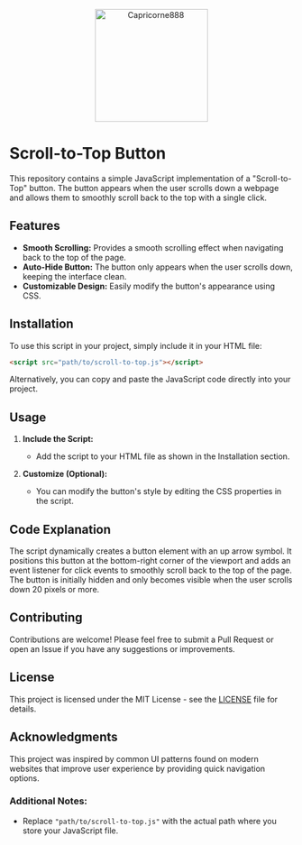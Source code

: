 <p align="center">
  <img src="http://checkthese.com/img/IMG_0160.PNG?3" alt="Capricorne888" width="200" height="200">
</p>

# Scroll-to-Top Button

This repository contains a simple JavaScript implementation of a "Scroll-to-Top" button. The button appears when the user scrolls down a webpage and allows them to smoothly scroll back to the top with a single click.

## Features

- **Smooth Scrolling:** Provides a smooth scrolling effect when navigating back to the top of the page.
- **Auto-Hide Button:** The button only appears when the user scrolls down, keeping the interface clean.
- **Customizable Design:** Easily modify the button's appearance using CSS.

## Installation

To use this script in your project, simply include it in your HTML file:

```html
<script src="path/to/scroll-to-top.js"></script>
```

Alternatively, you can copy and paste the JavaScript code directly into your project.

## Usage

1. **Include the Script:**
   - Add the script to your HTML file as shown in the Installation section.

2. **Customize (Optional):**
   - You can modify the button's style by editing the CSS properties in the script.

## Code Explanation

The script dynamically creates a button element with an up arrow symbol. It positions this button at the bottom-right corner of the viewport and adds an event listener for click events to smoothly scroll back to the top of the page. The button is initially hidden and only becomes visible when the user scrolls down 20 pixels or more.

## Contributing

Contributions are welcome! Please feel free to submit a Pull Request or open an Issue if you have any suggestions or improvements.

## License

This project is licensed under the MIT License - see the [LICENSE](LICENSE) file for details.

## Acknowledgments

This project was inspired by common UI patterns found on modern websites that improve user experience by providing quick navigation options.

### Additional Notes:
- Replace `"path/to/scroll-to-top.js"` with the actual path where you store your JavaScript file.

